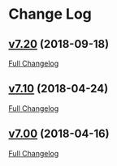 # Change Log

## [v7.20](https://github.com/TeamSPR/kernel-nougat2/releases/tag/v7.20) (2018-09-18)
[Full Changelog](https://github.com/TeamSPR/kernel-nougat2/compare/v7.10...v7.20)
## [v7.10](https://github.com/TeamSPR/kernel-nougat2/releases/tag/v7.10) (2018-04-24)
[Full Changelog](https://github.com/TeamSPR/kernel-nougat2/compare/v7.00...v7.10)
## [v7.00](https://github.com/TeamSPR/kernel-nougat2/releases/tag/v7.00) (2018-04-16)
[Full Changelog](https://github.com/TeamSPR/kernel-nougat2/compare/v6.00...v7.00)
